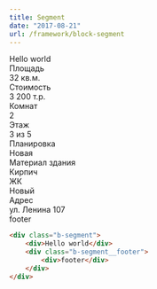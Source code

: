 ```yaml
---
title: Segment
date: "2017-08-21"
url: /framework/block-segment
---
```


<div class="b-segment">
    <div class="b-segment__content">Hello world</div>
    <div class="b-divider"></div>
    <div class="b-segment__content">
        <div class="b-block-grid b-block-grid_small_2 b-block-grid_medium_3 b-block-grid_large_4">
            <div class="b-block-grid__item">
                <div class="b-info__label">Площадь</div>
                <div class="b-info__value">32 кв.м.</div>
            </div>
            <div class="b-block-grid__item">
                <div class="b-info__label">Стоимость</div>
                <div class="b-info__value">3 200 т.р.</div>
            </div>
            <div class="b-block-grid__item">
                <div class="b-info__label">Комнат</div>
                <div class="b-info__value">2</div>
            </div>
            <div class="b-block-grid__item">
                <div class="b-info__label">Этаж</div>
                <div class="b-info__value">3 из 5</div>
            </div>
            <div class="b-block-grid__item">
                <div class="b-info__label">Планировка</div>
                <div class="b-info__value">Новая</div>
            </div>
            <div class="b-block-grid__item">
                <div class="b-info__label">Материал здания</div>
                <div class="b-info__value">Кирпич</div>
            </div>
            <div class="b-block-grid__item">
                <div class="b-info__label">ЖК</div>
                <div class="b-info__value">Новый</div>
            </div>
            <div class="b-block-grid__item">
                <div class="b-info__label">Адрес</div>
                <div class="b-info__value">ул. Ленина 107</div>
            </div>
        </div>
    </div>
    <div class="b-segment__footer">
        <div class="b-segment__content">
            footer
        </div>
    </div>
</div>

```html
<div class="b-segment">
    <div>Hello world</div>
    <div class="b-segment__footer">
        <div>footer</div>
    </div>
</div>
```
